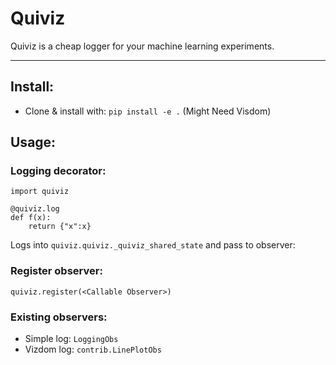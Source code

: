 # Quiviz

Quiviz is a cheap logger for your machine learning experiments.

--------------------------------------

## Install:
- Clone & install with: `pip install -e .`
(Might Need Visdom)

## Usage:

### Logging decorator:

```
import quiviz

@quiviz.log
def f(x):
    return {"x":x}
```

Logs into `quiviz.quiviz._quiviz_shared_state` and pass to observer:

### Register observer:

```
quiviz.register(<Callable Observer>)
```

### Existing observers:

- Simple log: `LoggingObs`
- Vizdom log: `contrib.LinePlotObs`



